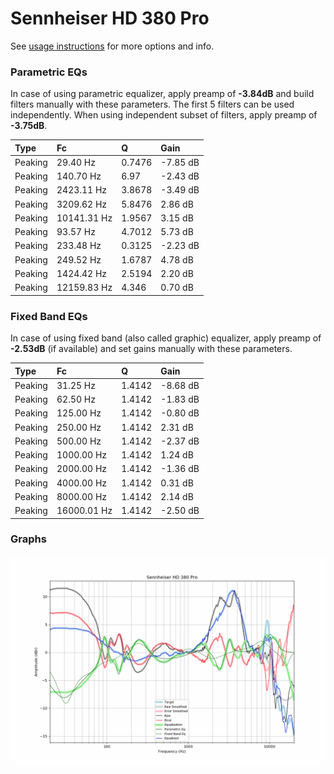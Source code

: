 # Sennheiser HD 380 Pro
See [usage instructions](https://github.com/jaakkopasanen/AutoEq#usage) for more options and info.

### Parametric EQs
In case of using parametric equalizer, apply preamp of **-3.84dB** and build filters manually
with these parameters. The first 5 filters can be used independently.
When using independent subset of filters, apply preamp of **-3.75dB**.

| Type    | Fc          |      Q | Gain     |
|:--------|:------------|:-------|:---------|
| Peaking | 29.40 Hz    | 0.7476 | -7.85 dB |
| Peaking | 140.70 Hz   | 6.97   | -2.43 dB |
| Peaking | 2423.11 Hz  | 3.8678 | -3.49 dB |
| Peaking | 3209.62 Hz  | 5.8476 | 2.86 dB  |
| Peaking | 10141.31 Hz | 1.9567 | 3.15 dB  |
| Peaking | 93.57 Hz    | 4.7012 | 5.73 dB  |
| Peaking | 233.48 Hz   | 0.3125 | -2.23 dB |
| Peaking | 249.52 Hz   | 1.6787 | 4.78 dB  |
| Peaking | 1424.42 Hz  | 2.5194 | 2.20 dB  |
| Peaking | 12159.83 Hz | 4.346  | 0.70 dB  |

### Fixed Band EQs
In case of using fixed band (also called graphic) equalizer, apply preamp of **-2.53dB**
(if available) and set gains manually with these parameters.

| Type    | Fc          |      Q | Gain     |
|:--------|:------------|:-------|:---------|
| Peaking | 31.25 Hz    | 1.4142 | -8.68 dB |
| Peaking | 62.50 Hz    | 1.4142 | -1.83 dB |
| Peaking | 125.00 Hz   | 1.4142 | -0.80 dB |
| Peaking | 250.00 Hz   | 1.4142 | 2.31 dB  |
| Peaking | 500.00 Hz   | 1.4142 | -2.37 dB |
| Peaking | 1000.00 Hz  | 1.4142 | 1.24 dB  |
| Peaking | 2000.00 Hz  | 1.4142 | -1.36 dB |
| Peaking | 4000.00 Hz  | 1.4142 | 0.31 dB  |
| Peaking | 8000.00 Hz  | 1.4142 | 2.14 dB  |
| Peaking | 16000.01 Hz | 1.4142 | -2.50 dB |

### Graphs
![](./Sennheiser%20HD%20380%20Pro.png)